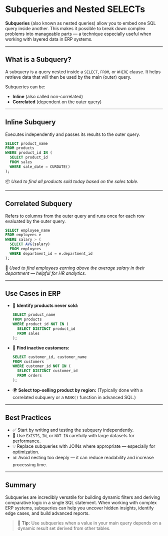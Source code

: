 # Subqueries and Nested SELECTs

**Subqueries** (also known as nested queries) allow you to embed one SQL query inside another. This makes it possible to break down complex problems into manageable parts — a technique especially useful when working with layered data in ERP systems.

---

## What is a Subquery?

A subquery is a query nested inside a `SELECT`, `FROM`, or `WHERE` clause. It helps retrieve data that will then be used by the main (outer) query.

Subqueries can be:

- **Inline** (also called non-correlated)
- **Correlated** (dependent on the outer query)

---

## Inline Subquery

Executes independently and passes its results to the outer query.

```sql
SELECT product_name
FROM products
WHERE product_id IN (
  SELECT product_id
  FROM sales
  WHERE sale_date = CURDATE()
);
```

📦 *Used to find all products sold today based on the sales table.*

---

## Correlated Subquery

Refers to columns from the outer query and runs once for each row evaluated by the outer query.

```sql
SELECT employee_name
FROM employees e
WHERE salary > (
  SELECT AVG(salary)
  FROM employees
  WHERE department_id = e.department_id
);
```

💼 *Used to find employees earning above the average salary in their department — helpful for HR analytics.*

---

## Use Cases in ERP

- 🛒 **Identify products never sold:**
  ```sql
  SELECT product_name
  FROM products
  WHERE product_id NOT IN (
    SELECT DISTINCT product_id
    FROM sales
  );
  ```

- 🧍 **Find inactive customers:**
  ```sql
  SELECT customer_id, customer_name
  FROM customers
  WHERE customer_id NOT IN (
    SELECT DISTINCT customer_id
    FROM orders
  );
  ```

- 🌍 **Select top-selling product by region:**
  (Typically done with a correlated subquery or a `RANK()` function in advanced SQL.)

---

## Best Practices

- ✅ Start by writing and testing the subquery independently.
- 🧪 Use `EXISTS`, `IN`, or `NOT IN` carefully with large datasets for performance.
- 💡 Replace subqueries with JOINs where appropriate — especially for optimization.
- 📊 Avoid nesting too deeply — it can reduce readability and increase processing time.

---

## Summary

Subqueries are incredibly versatile for building dynamic filters and deriving comparative logic in a single SQL statement. When working with complex ERP systems, subqueries can help you uncover hidden insights, identify edge cases, and build advanced reports.

> 🧠 **Tip:** Use subqueries when a value in your main query depends on a dynamic result set derived from other tables.